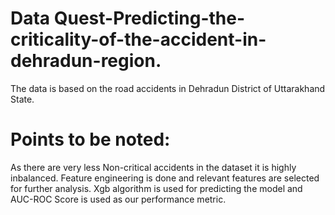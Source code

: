# Data Quest-Predicting-the-criticality-of-the-accident-in-dehradun-region.
The data is based on the road accidents in Dehradun District of Uttarakhand State.
# Points to be noted:
As there are very less Non-critical accidents in the dataset it is highly inbalanced.
Feature engineering is done and relevant features are selected for further analysis.
Xgb algorithm is used for predicting the model and AUC-ROC Score is used as our performance metric.

